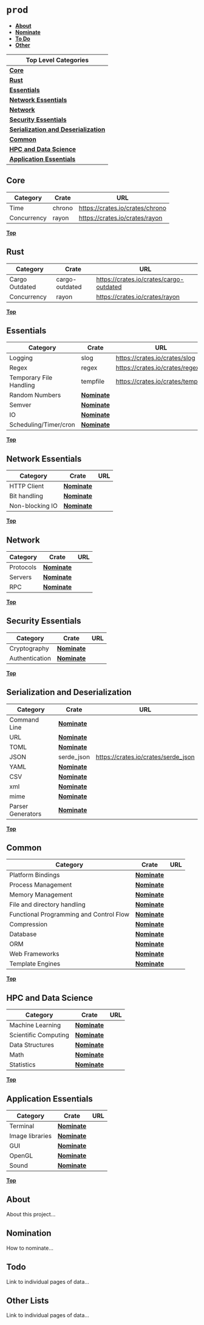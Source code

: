 <a id="list"></a>
# `prod`

- [**About**](#about) 
- [**Nominate**](#nomination) 
- [**To Do**](#todo) 
- [**Other**](#otherlists)

| Top Level Categories           |
|--------------------------------|
| [**Core**](#core)          |
| [**Rust**](#rust)          |
| [**Essentials**](#essentials)          |
| [**Network Essentials**](#networkessentials)          |
| [**Network**](#network)          |
| [**Security Essentials**](#securityessentials)          |
| [**Serialization and Deserialization**](#serializationanddeserialization)          |
| [**Common**](#common)          |
| [**HPC and Data Science**](#hpcanddatascience)          |
| [**Application Essentials**](#applicationessentials)          |


## Core

| Category                       | Crate                     | URL                              |
|--------------------------------|---------------------------|----------------------------------|
| Time                   | chrono                    | https://crates.io/crates/chrono |
| Concurrency                   | rayon                    | https://crates.io/crates/rayon |

[**Top**](#prod)
## Rust

| Category                       | Crate                     | URL                              |
|--------------------------------|---------------------------|----------------------------------|
| Cargo Outdated                   | cargo-outdated                    | https://crates.io/crates/cargo-outdated |
| Concurrency                   | rayon                    | https://crates.io/crates/rayon |

[**Top**](#prod)
## Essentials

| Category                       | Crate                     | URL                              |
|--------------------------------|---------------------------|----------------------------------|
| Logging                   | slog                    | https://crates.io/crates/slog |
| Regex                   | regex                    | https://crates.io/crates/regex |
| Temporary File Handling                   | tempfile                    | https://crates.io/crates/tempfile |
| Random Numbers                   | [**Nominate**](#nomination)                    |  |
| Semver                   | [**Nominate**](#nomination)                    |  |
| IO                   | [**Nominate**](#nomination)                    |  |
| Scheduling/Timer/cron                   | [**Nominate**](#nomination)                    |  |

[**Top**](#prod)
## Network Essentials

| Category                       | Crate                     | URL                              |
|--------------------------------|---------------------------|----------------------------------|
| HTTP Client                   | [**Nominate**](#nomination)                    |  |
| Bit handling                   | [**Nominate**](#nomination)                    |  |
| Non-blocking IO                   | [**Nominate**](#nomination)                    |  |

[**Top**](#prod)
## Network

| Category                       | Crate                     | URL                              |
|--------------------------------|---------------------------|----------------------------------|
| Protocols                   | [**Nominate**](#nomination)                    |  |
| Servers                   | [**Nominate**](#nomination)                    |  |
| RPC                   | [**Nominate**](#nomination)                    |  |

[**Top**](#prod)
## Security Essentials

| Category                       | Crate                     | URL                              |
|--------------------------------|---------------------------|----------------------------------|
| Cryptography                   | [**Nominate**](#nomination)                    |  |
| Authentication                   | [**Nominate**](#nomination)                    |  |

[**Top**](#prod)
## Serialization and Deserialization

| Category                       | Crate                     | URL                              |
|--------------------------------|---------------------------|----------------------------------|
| Command Line                   | [**Nominate**](#nomination)                    |  |
| URL                   | [**Nominate**](#nomination)                    |  |
| TOML                   | [**Nominate**](#nomination)                    |  |
| JSON                   | serde_json                    | https://crates.io/crates/serde_json |
| YAML                   | [**Nominate**](#nomination)                    |  |
| CSV                   | [**Nominate**](#nomination)                    |  |
| xml                   | [**Nominate**](#nomination)                    |  |
| mime                   | [**Nominate**](#nomination)                    |  |
| Parser Generators                   | [**Nominate**](#nomination)                    |  |

[**Top**](#prod)
## Common

| Category                       | Crate                     | URL                              |
|--------------------------------|---------------------------|----------------------------------|
| Platform Bindings                   | [**Nominate**](#nomination)                    |  |
| Process Management                   | [**Nominate**](#nomination)                    |  |
| Memory Management                   | [**Nominate**](#nomination)                    |  |
| File and directory handling                   | [**Nominate**](#nomination)                    |  |
| Functional Programming and Control Flow                   | [**Nominate**](#nomination)                    |  |
| Compression                   | [**Nominate**](#nomination)                    |  |
| Database                   | [**Nominate**](#nomination)                    |  |
| ORM                   | [**Nominate**](#nomination)                    |  |
| Web Frameworks                   | [**Nominate**](#nomination)                    |  |
| Template Engines                   | [**Nominate**](#nomination)                    |  |

[**Top**](#prod)
## HPC and Data Science

| Category                       | Crate                     | URL                              |
|--------------------------------|---------------------------|----------------------------------|
| Machine Learning                   | [**Nominate**](#nomination)                    |  |
| Scientific Computing                   | [**Nominate**](#nomination)                    |  |
| Data Structures                   | [**Nominate**](#nomination)                    |  |
| Math                   | [**Nominate**](#nomination)                    |  |
| Statistics                   | [**Nominate**](#nomination)                    |  |

[**Top**](#prod)
## Application Essentials

| Category                       | Crate                     | URL                              |
|--------------------------------|---------------------------|----------------------------------|
| Terminal                   | [**Nominate**](#nomination)                    |  |
| Image libraries                   | [**Nominate**](#nomination)                    |  |
| GUI                   | [**Nominate**](#nomination)                    |  |
| OpenGL                   | [**Nominate**](#nomination)                    |  |
| Sound                   | [**Nominate**](#nomination)                    |  |

[**Top**](#prod)

## About

About this project...

## Nomination

How to nominate...

## Todo

Link to individual pages of data...

## Other Lists

Link to individual pages of data...